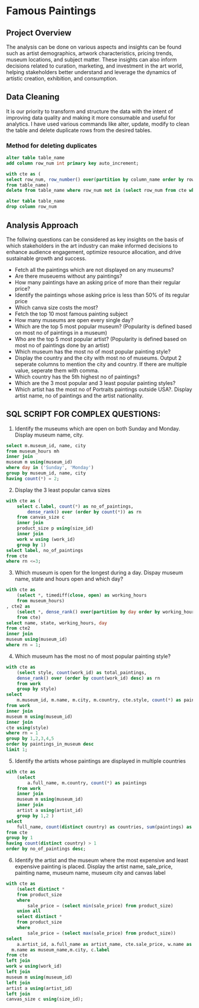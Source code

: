 # Famous Paintings

## Project Overview

The analysis can be done on various aspects and insights can be found such as artist demographics, artwork characteristics, pricing trends, museum locations, and subject matter. These insights can also inform decisions related to curation, marketing, and investment in the art world, helping stakeholders better understand and leverage the dynamics of artistic creation, exhibition, and consumption.

## Data Cleaning
It is our priority to transform and structure the data with the intent of improving data quality and making it more consumable and useful for analytics. I have used various commands like alter, update, modify to clean the table and delete duplicate rows from the desired tables.

### Method for deleting duplicates

``` sql
alter table table_name
add column row_num int primary key auto_increment;

with cte as (
select row_num, row_number() over(partition by column_name order by row_num) as rn
from table_name)
delete from table_name where row_num not in (select row_num from cte where rn = 1);

alter table table_name
drop column row_num
```

## Analysis Approach

The follwing questions can be considered as key insights on the basis of which stakeholders in the art industry can make informed decisions to enhance audience engagement, optimize resource allocation, and drive sustainable growth and success.
- Fetch all the paintings which are not displayed on any museums?
- Are there museuems without any paintings?
- How many paintings have an asking price of more than their regular price? 
- Identify the paintings whose asking price is less than 50% of its regular price
- Which canva size costs the most?
- Fetch the top 10 most famous painting subject
- How many museums are open every single day?
- Which are the top 5 most popular museum? (Popularity is defined based on most no of paintings in a museum)
- Who are the top 5 most popular artist? (Popularity is defined based on most no of paintings done by an artist)
- Which museum has the most no of most popular painting style?
- Display the country and the city with most no of museums. Output 2 seperate columns to mention the city and country. If there are multiple value, seperate them with comma.
- Which country has the 5th highest no of paintings?
- Which are the 3 most popular and 3 least popular painting styles?
- Which artist has the most no of Portraits paintings outside USA?. Display artist name, no of paintings and the artist nationality.

## SQL SCRIPT FOR COMPLEX QUESTIONS:

1. Identify the museums which are open on both Sunday and Monday. Display museum name, city.
``` sql
select m.museum_id, name, city
from museum_hours mh 
inner join
museum m using(museum_id)
where day in ('Sunday', 'Monday')
group by museum_id, name, city
having count(*) = 2;
```

2. Display the 3 least popular canva sizes
``` sql
with cte as (
	select c.label, count(*) as no_of_paintings, 
		dense_rank() over (order by count(*)) as rn
	from canvas_size c 
    inner join 
    product_size p using(size_id)
	inner join 
    work w using (work_id)
	group by 1)
select label, no_of_paintings 
from cte 
where rn <=3;
```

3. Which museum is open for the longest during a day. Dispay museum name, state and hours open and which day?
``` sql
with cte as 
	(select *, timediff(close, open) as working_hours
	from museum_hours)
, cte2 as 
	(select *, dense_rank() over(partition by day order by working_hours desc) as rn
	from cte)
select name, state, working_hours, day
from cte2 
inner join 
museum using(museum_id)
where rn = 1;
```

4. Which museum has the most no of most popular painting style?
``` sql
with cte as 
	(select style, count(work_id) as total_paintings, 
    dense_rank() over (order by count(work_id) desc) as rn
	from work
	group by style)
select 
	m.museum_id, m.name, m.city, m.country, cte.style, count(*) as paintings_in_museum 
from work 
inner join
museum m using(museum_id) 
inner join 
cte using(style)
where rn = 1 
group by 1,2,3,4,5
order by paintings_in_museum desc
limit 1;
```

5. Identify the artists whose paintings are displayed in multiple countries
``` sql
with cte as 
	(select 
		a.full_name, m.country, count(*) as paintings
	from work
	inner join 
    museum m using(museum_id)
	inner join 
    artist a using(artist_id)
	group by 1,2 )
select 
	full_name, count(distinct country) as countries, sum(paintings) as no_of_paintings
from cte
group by 1
having count(distinct country) > 1
order by no_of_paintings desc;
```

6. Identify the artist and the museum where the most expensive and least expensive painting is placed. Display the artist name, sale_price, painting name, museum name, museum city and canvas label
``` sql
with cte as 
	(select distinct * 
    from product_size
	where 
		sale_price = (select min(sale_price) from product_size)
	union all
	select distinct * 
    from product_size
	where 
		sale_price = (select max(sale_price) from product_size))
select 
	a.artist_id, a.full_name as artist_name, cte.sale_price, w.name as painting_name, 
  m.name as museum_name,m.city, c.label 
from cte 
left join 
work w using(work_id)
left join 
museum m using(museum_id)
left join 
artist a using(artist_id)
left join 
canvas_size c using(size_id);
```
